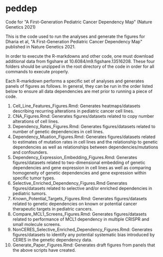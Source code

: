 # peddep
Code for "A First-Generation Pediatric Cancer Dependency Map" (Nature Genetics 2021)

This is the code used to run the analyses and generate the figures for Dharia et al, "A First-Generation Pediatric Cancer Dependency Map" 
published in Nature Genetics 2021. 

In order to execute the R-markdowns and other code, one must download additional data from figshare at 10.6084/m9.figshare.13516208. These 
four folders should be unzipped in the root directory of the code in order for all commands to execute properly. 

Each R-markdown performs a specific set of analyses and generates panels of figures as follows. In general, they can be run in the order
listed below to ensure all data dependencies are met prior to running a piece of code. 
1. Cell_Line_Features_Figures.Rmd: Generates heatmaps/datasets describing recurring alterations in pediatric cancer cell lines.
2. CNA_Figures.Rmd: Generates figures/datasets related to copy number alterations of cell lines.
3. Dependency_Rates_Figures.Rmd: Generates figures/datasets related to number of genetic dependencies in cell lines.
4. Dependency_Muation_Figures.Rmd: Generates figures/datasets related to estimates of mutation rates in cell lines and the relationship
to genetic dependencies as well as relationships between dependencies/mutations and confounders.
5. Dependency_Expression_Embedding_Figures.Rmd: Generates figures/datasets related to two-dimensional embedding of genetic dependencies
and gene expression in cell lines as well as comparing homogeneity of genetic dependencies and gene expression within specific tumor types.
6. Selective_Enriched_Dependency_Figures.Rmd Generates figures/datasets related to selective and/or enriched dependencies in pediatric
tumors.
7. Known_Potential_Targets_Figures.Rmd: Generates figures/datasets related to genetic dependencies on known or potential cancer therapeutic
targets in pediatric cancers.
8. Compare_MCL1_Screens_Figures.Rmd: Generates figures/datasets related to performance of MCL1 dependency in multiple CRISPR and small
molecule screens.
9. NonCERES_Selective_Enriched_Dependency_Figures.Rmd: Generates figures/datasets to identify any potential systematic bias introduced by 
CERES in the genetic dependency data.
10. Generate_Paper_Figures.Rmd: Generates draft figures from panels that the above scripts have created. 
